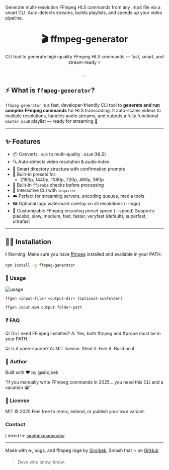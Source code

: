 Generate multi-resolution FFmpeg HLS commands from any .mp4 file via a smart CLI. Auto-detects streams, builds playlists, and speeds up your video pipeline.

<h1 align="center">🎬 ffmpeg-generator</h1>
<p align="center">CLI tool to generate high-quality FFmpeg HLS commands — fast, smart, and stream-ready ⚡</p>

<p align="center">
  <a href="https://www.npmjs.com/package/ffmpeg-generator">
    <img src="https://img.shields.io/npm/v/ffmpeg-generator?color=blue" alt=""/>
  </a>
  <img src="https://img.shields.io/npm/dw/ffmpeg-generator?color=green" alt=""/>
  <img src="https://img.shields.io/badge/ffmpeg-powered-ff0000?logo=ffmpeg&logoColor=white" alt=""/>
</p>

## ⚡ What is `ffmpeg-generator`?

`ffmpeg-generator` is a fast, developer-friendly CLI tool to **generate and run complex FFmpeg commands** for HLS transcoding. It auto-scales videos to multiple resolutions, handles audio streams, and outputs a fully functional `master.m3u8` playlist — ready for streaming 🚀

---

## ✨ Features

- 📦 Converts `.mp4` to multi-quality `.m3u8` (HLS)
- 🔍 Auto-detects video resolution & audio index
- 📂 Smart directory structure with confirmation prompts
- 🧠 Built-in presets for:
    - 2160p, 1440p, 1080p, 720p, 480p, 360p
- 🧪 Built-in `ffprobe` checks before processing
- 💬 Interactive CLI with `inquirer`
- ☁️ Perfect for streaming servers, encoding queues, media tools
- 🖼️ Optional logo watermark overlay on all resolutions (--logo)
- 🚀 Customizable FFmpeg encoding preset speed (--speed)
  Supports: placebo, slow, medium, fast, faster, veryfast (default), superfast, ultrafast

---

## 🧑‍💻 Installation

❗ Warning: Make sure you have [ffmpeg](https://ffmpeg.org/) installed and available in your PATH.

```bash
npm install -g ffmpeg-generator
```

### 🚀 Usage

![usage](https://files.catbox.moe/t1m336.gif)

```
ffgen <input-file> <output-dir> [optional-subfolder]
```

```bash
ffgen input.mp4 output-folder-path
```

### ❓ FAQ

Q: Do I need FFmpeg installed?
A: Yes, both ffmpeg and ffprobe must be in your PATH.

Q: Is it open-source?
A: MIT license. Steal it. Fork it. Build on it.

### 🧠 Author

Built with ❤️ by @sirojbek

“If you manually write FFmpeg commands in 2025…
you need this CLI and a vacation 😭”

### 📜 License

MIT © 2025
Feel free to remix, extend, or publish your own variant.

### Contact
Linked In: [sirojbekmaqsudov](https://www.linkedin.com/in/sirojbek/)  

---
Made with ☕, bugs, and ffmpeg rage by [Sirojbek](https://github.com/sirojbek), Smash that ⭐ on [GitHub](https://github.com/SirojbekMaqsudov/ffmpeg-generator)

> Devs who know, know.